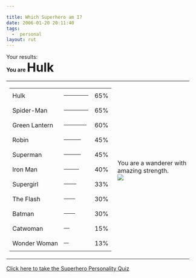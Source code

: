 ```yaml
---

title: Which Superhero am I?
date: 2006-01-20 20:11:40
tags:
  -  personal
layout: rut
---
```


Your results:<br  /><b>You are <font SIZE=6>Hulk</font></b><table><tr><td><table><tr><td>Hulk</td><td><hr ALIGN=LEFT NOSHADE SIZE=4 WIDTH=65 /></td><td> 65%</td></tr><tr><td>Spider-Man</td><td><hr ALIGN=LEFT NOSHADE SIZE=4 WIDTH=65 /></td><td> 65%</td></tr><tr><td>Green Lantern</td><td><hr ALIGN=LEFT NOSHADE SIZE=4 WIDTH=60 /></td><td> 60%</td></tr><tr><td>Robin</td><td><hr ALIGN=LEFT NOSHADE SIZE=4 WIDTH=45 /></td><td> 45%</td></tr><tr><td>Superman</td><td><hr ALIGN=LEFT NOSHADE SIZE=4 WIDTH=45 /></td><td> 45%</td></tr><tr><td>Iron Man</td><td><hr ALIGN=LEFT NOSHADE SIZE=4 WIDTH=40 /></td><td> 40%</td></tr><tr><td>Supergirl</td><td><hr ALIGN=LEFT NOSHADE SIZE=4 WIDTH=33 /></td><td> 33%</td></tr><tr><td>The Flash</td><td><hr ALIGN=LEFT NOSHADE SIZE=4 WIDTH=30 /></td><td> 30%</td></tr><tr><td>Batman</td><td><hr ALIGN=LEFT NOSHADE SIZE=4 WIDTH=30 /></td><td> 30%</td></tr><tr><td>Catwoman</td><td><hr ALIGN=LEFT NOSHADE SIZE=4 WIDTH=15 /></td><td> 15%</td></tr><tr><td>Wonder Woman</td><td><hr ALIGN=LEFT NOSHADE SIZE=4 WIDTH=13 /></td><td> 13%</td></tr></table></td><td>You are a wanderer with<br  />amazing strength.<br  /><img SRC="http://www.seabreezecomputers.com/superhero/pics/hulk.gif" /></td></tr></table><a HREF="http://www.seabreezecomputers.com/superhero">Click here to take the Superhero Personality Quiz</a><br  />

